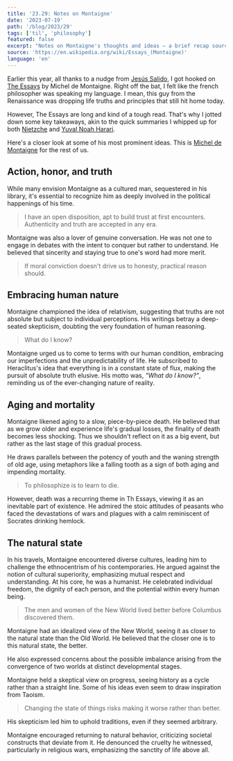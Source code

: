 ```yaml
---
title: '23.29: Notes on Montaigne'
date: '2023-07-19'
path: '/blog/2023/29'
tags: ['til', 'philosophy']
featured: false
excerpt: "Notes on Montaigne's thoughts and ideas — a brief recap sourced directly from his Essays. This is Michel de Montaigne for the rest of us."
source: 'https://en.wikipedia.org/wiki/Essays_(Montaigne)'
language: 'en'
---
```


Earlier this year, all thanks to a nudge from [Jesús Salido](https://twitter.com/jesussalido), I got hooked on [The Essays](<https://en.wikipedia.org/wiki/Essays_(Montaigne)>) by Michel de Montaigne. Right off the bat, I felt like the french philosopher was speaking my language. I mean, this guy from the Renaissance was dropping life truths and principles that still hit home today.

However, The Essays are long and kind of a tough read. That's why I jotted down some key takeaways, akin to the quick summaries I whipped up for both [Nietzche](/blog/2020/34) and [Yuval Noah Harari](/blog/2021/11).

Here's a closer look at some of his most prominent ideas. This is [Michel de Montaigne](https://en.wikipedia.org/wiki/Michel_de_Montaigne) for the rest of us.

## Action, honor, and truth

While many envision Montaigne as a cultured man, sequestered in his library, it's essential to recognize him as deeply involved in the political happenings of his time.

> I have an open disposition, apt to build trust at first encounters. Authenticity and truth are accepted in any era.

Montaigne was also a lover of genuine conversation. He was not one to engage in debates with the intent to conquer but rather to understand. He believed that sincerity and staying true to one's word had more merit.

> If moral conviction doesn't drive us to honesty, practical reason should.

## Embracing human nature

Montaigne championed the idea of relativism, suggesting that truths are not absolute but subject to individual perceptions. His writings betray a deep-seated skepticism, doubting the very foundation of human reasoning.

> What do I know?

Montaigne urged us to come to terms with our human condition, embracing our imperfections and the unpredictability of life. He subscribed to Heraclitus's idea that everything is in a constant state of flux, making the pursuit of absolute truth elusive. His motto was, _"What do I know?"_, reminding us of the ever-changing nature of reality.

## Aging and mortality

Montaigne likened aging to a slow, piece-by-piece death. He believed that as we grow older and experience life's gradual losses, the finality of death becomes less shocking. Thus we shouldn't reflect on it as a big event, but rather as the last stage of this gradual process.

He draws parallels between the potency of youth and the waning strength of old age, using metaphors like a falling tooth as a sign of both aging and impending mortality.

> To philosophize is to learn to die.

However, death was a recurring theme in Th Essays, viewing it as an inevitable part of existence. He admired the stoic attitudes of peasants who faced the devastations of wars and plagues with a calm reminiscent of Socrates drinking hemlock.

## The natural state

In his travels, Montaigne encountered diverse cultures, leading him to challenge the ethnocentrism of his contemporaries. He argued against the notion of cultural superiority, emphasizing mutual respect and understanding. At his core, he was a humanist. He celebrated individual freedom, the dignity of each person, and the potential within every human being.

> The men and women of the New World lived better before Columbus discovered them.

Montaigne had an idealized view of the New World, seeing it as closer to the natural state than the Old World. He believed that the closer one is to this natural state, the better.

He also expressed concerns about the possible imbalance arising from the convergence of two worlds at distinct developmental stages.

Montaigne held a skeptical view on progress, seeing history as a cycle rather than a straight line. Some of his ideas even seem to draw inspiration from Taoism.

> Changing the state of things risks making it worse rather than better.

His skepticism led him to uphold traditions, even if they seemed arbitrary.

Montaigne encouraged returning to natural behavior, criticizing societal constructs that deviate from it. He denounced the cruelty he witnessed, particularly in religious wars, emphasizing the sanctity of life above all.
